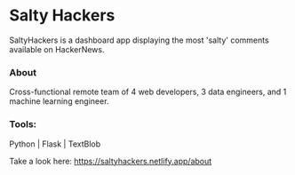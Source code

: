 # Salty Hackers

SaltyHackers is a dashboard app displaying the most 'salty' comments available on HackerNews.

### About

Cross-functional remote team of 4 web developers, 3 data engineers, and 1 machine learning engineer.

### Tools:

Python | Flask | TextBlob

Take a look here: https://saltyhackers.netlify.app/about
